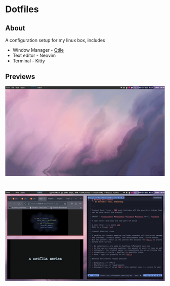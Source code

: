 # Dotfiles

## About
A configuration setup for my linux box, includes

+ Window Manager - [Qtile](config.py)
+ Text editor - Neovim
+ Terminal - Kitty

## Previews

![Qtile Window Manger](.screenshots/qtile1.jpg)

<br>

![Qtile Window](.screenshots/qtile2.jpg)

